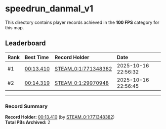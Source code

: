 # speedrun_danmal_v1

This directory contains player records achieved in the **100 FPS** category for this map.

## Leaderboard

| Rank | Best Time | Record Holder | Date                |
| :--- | :-------- | :------------ | :------------------ |
| #1   | [00:13.410](./00013410_STEAM_0_1_771348382_20251016-225632.zip) | [STEAM_0:1:771348382](https://speedrun16.com/profile/STEAM_0:1:771348382)   | 2025-10-16 22:56:32 |
| #2   | [00:14.319](./00014319_STEAM_0_1_29970948_20251016-225645.zip) | [STEAM_0:1:29970948](https://speedrun16.com/profile/STEAM_0:1:29970948)   | 2025-10-16 22:56:45 |

---

### Record Summary
**Record Holder:** [00:13.410](./00013410_STEAM_0_1_771348382_20251016-225632.zip) (by [STEAM_0:1:771348382](https://speedrun16.com/profile/STEAM_0:1:771348382))  
**Total PBs Archived:** 2